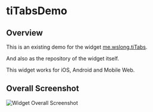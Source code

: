 # tiTabsDemo

## Overview

This is an existing demo for the widget [me.wslong.tiTabs](../master/app/widgets/me.wslong.tiTabs).

And also as the repository of the widget itself.

This widget works for iOS, Android and Mobile Web.

## Overall Screenshot

![Widget Overall Screenshot](../master/screenshots/screenshot.jpg)
